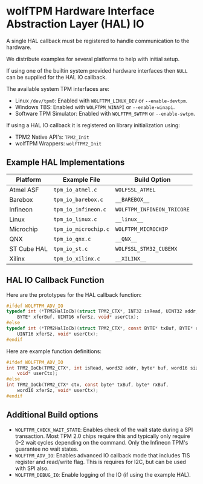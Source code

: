# wolfTPM Hardware Interface Abstraction Layer (HAL) IO

A single HAL callback must be registered to handle communication to the hardware.

We distribute examples for several platforms to help with initial setup.

If using one of the builtin system provided hardware interfaces then `NULL` can be supplied for the HAL IO callback.

The available system TPM interfaces are:
* Linux `/dev/tpm0`: Enabled with `WOLFTPM_LINUX_DEV` or `--enable-devtpm`.
* Windows TBS: Enabled with `WOLFTPM_WINAPI` or `--enable-winapi`.
* Software TPM Simulator: Enabled with `WOLFTPM_SWTPM` or `--enable-swtpm`.

If using a HAL IO callback it is registered on library initialization using:
* TPM2 Native API's: `TPM2_Init`
* wolfTPM Wrappers: `wolfTPM2_Init`

## Example HAL Implementations

| Platform | Example File | Build Option |
| -------- | ------------ | ------------ |
| Atmel ASF | `tpm_io_atmel.c` | `WOLFSSL_ATMEL` |
| Barebox | `tpm_io_barebox.c` | `__BAREBOX__` |
| Infineon | `tpm_io_infineon.c` | `WOLFTPM_INFINEON_TRICORE` |
| Linux | `tpm_io_linux.c` | `__linux__` |
| Microchip | `tpm_io_microchip.c` | `WOLFTPM_MICROCHIP` |
| QNX | `tpm_io_qnx.c` | `__QNX__` |
| ST Cube HAL | `tpm_io_st.c` | `WOLFSSL_STM32_CUBEMX` |
| Xilinx | `tpm_io_xilinx.c` | `__XILINX__` |

## HAL IO Callback Function

Here are the prototypes for the HAL callback function:

```c
#ifdef WOLFTPM_ADV_IO
typedef int (*TPM2HalIoCb)(struct TPM2_CTX*, INT32 isRead, UINT32 addr,
    BYTE* xferBuf, UINT16 xferSz, void* userCtx);
#else
typedef int (*TPM2HalIoCb)(struct TPM2_CTX*, const BYTE* txBuf, BYTE* rxBuf,
    UINT16 xferSz, void* userCtx);
#endif
```

Here are example function definitions:

```c
#ifdef WOLFTPM_ADV_IO
int TPM2_IoCb(TPM2_CTX*, int isRead, word32 addr, byte* buf, word16 size,
    void* userCtx);
#else
int TPM2_IoCb(TPM2_CTX* ctx, const byte* txBuf, byte* rxBuf,
    word16 xferSz, void* userCtx);
#endif
```

## Additional Build options

* `WOLFTPM_CHECK_WAIT_STATE`: Enables check of the wait state during a SPI transaction. Most TPM 2.0 chips require this and typically only require 0-2 wait cycles depending on the command. Only the Infineon TPM's guarantee no wait states.
* `WOLFTPM_ADV_IO`: Enables advanced IO callback mode that includes TIS register and read/write flag. This is requires for I2C, but can be used with SPI also.
* `WOLFTPM_DEBUG_IO`: Enable logging of the IO (if using the example HAL).
